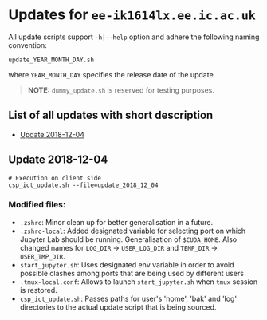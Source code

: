 # Updates for `ee-ik1614lx.ee.ic.ac.uk`
All update scripts support `-h|--help` option and adhere the following naming convention:
```
update_YEAR_MONTH_DAY.sh
```
where `YEAR_MONTH_DAY` specifies the release date of the update.
> **NOTE:** `dummy_update.sh` is reserved for testing purposes.


## List of all updates with short description
* [Update 2018-12-04](#update-2018-12-04)


## Update 2018-12-04
```
# Execution on client side
csp_ict_update.sh --file=update_2018_12_04
```
### Modified files:
-   `.zshrc`: Minor clean up for better generalisation in a future.
-   `.zshrc-local`: Added designated variable for selecting port on which Jupyter Lab should be running. Generalisation of `$CUDA_HOME`. Also changed names for `LOG_DIR` -> `USER_LOG_DIR` and `TEMP_DIR` -> `USER_TMP_DIR`.
-   `start_jupyter.sh`: Uses designated env variable in order to avoid possible clashes among ports that are being used by different users 
-   `.tmux-local.conf`: Allows to launch `start_jupyter.sh` when `tmux` session is restored.
-   `csp_ict_update.sh`: Passes paths for user's 'home', 'bak' and 'log' directories to the actual update script that is being sourced.  
    